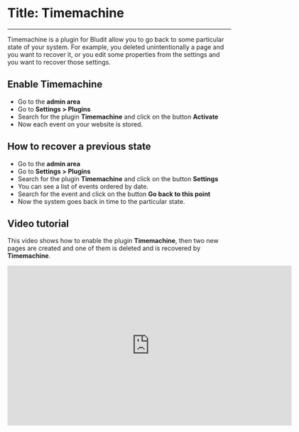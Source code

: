 # Title: Timemachine
<!-- Position: 2 -->
---
Timemachine is a plugin for Bludit allow you to go back to some particular state of your system. For example, you deleted unintentionally a page and you want to recover it, or you edit some properties from the settings and you want to recover those settings.

## Enable Timemachine
- Go to the **admin area**
- Go to **Settings > Plugins**
- Search for the plugin **Timemachine** and click on the button **Activate**
- Now each event on your website is stored.

## How to recover a previous state
- Go to the **admin area**
- Go to **Settings > Plugins**
- Search for the plugin **Timemachine** and click on the button **Settings**
- You can see a list of events ordered by date.
- Search for the event and click on the button **Go back to this point**
- Now the system goes back in time to the particular state.

## Video tutorial
This video shows how to enable the plugin **Timemachine**, then two new pages are created and one of them is deleted and is recovered by **Timemachine**.

<div class="video-responsive">
	<iframe width="640" height="360" src="https://www.youtube.com/embed/30VuB1INVBg?rel=0&amp;showinfo=0" frameborder="0" gesture="media" allowfullscreen></iframe>
</div>